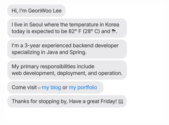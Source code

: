 ![](https://github.com/thisiswoo/thisiswoo/blob/master/chat.svg)

[//]: # (# 🌐Socials)

[//]: # ()
[//]: # ([![GithubPages]&#40;https://img.shields.io/badge/GithubPages&#40;Blog&#41;-222222?logo=githubpages&logoColor=white&#41;]&#40;https://thisiswoo.github.io/&#41;)

[//]: # ([![Vercel]&#40;https://img.shields.io/badge/Vercel&#40;Portfolio&#41;-000000?logo=vercel&logoColor=white&#41;]&#40;https://thisiswoo.vercel.app/&#41; )

[//]: # ()
[//]: # ([//]: # &#40;# 📊GitHub Stats&#41;)
[//]: # ()
[//]: # ([//]: # &#40;&#41;)
[//]: # ([//]: # &#40;![]&#40;https://github-readme-stats.vercel.app/api?username=thisiswoo&theme=dracula&hide_border=false&include_all_commits=false&count_private=false&#41;&#41;)
[//]: # ()
[//]: # ([//]: # &#40;![]&#40;https://github-readme-streak-stats.herokuapp.com/?user=thisiswoo&theme=dracula&hide_border=false&#41;<br/>&#41;)
[//]: # ()
[//]: # ([//]: # &#40;# 🏆GitHub Trophies&#41;)
[//]: # ()
[//]: # ([//]: # &#40;&#41;)
[//]: # ([//]: # &#40;![]&#40;https://github-profile-trophy.vercel.app/?username=thisiswoo&theme=radical&no-frame=false&no-bg=false&margin-w=4&#41;&#41;)
[//]: # ()
[//]: # (# 💻Tech Stack)

[//]: # (## 🌑Back-end)

[//]: # ()
[//]: # (![Java]&#40;https://img.shields.io/badge/Java-007396?logo=Java&logoColor=white&#41; ![SpringBoot]&#40;https://img.shields.io/badge/SpringBoot-6DB33F?logo=springboot&logoColor=white&#41; ![SpringMVC]&#40;https://img.shields.io/badge/SpringMVC-6DB33F?logo=spring&logoColor=white&#41; ![JPA]&#40;https://img.shields.io/badge/JPA-BDAD79?logo=jpa&logoColor=white&#41; ![QueryDSL]&#40;https://img.shields.io/badge/Querydsl-0188D4?logo=querydsl&logoColor=white&#41; )

[//]: # ()
[//]: # (## 🌓DevOps)

[//]: # (![MySQL]&#40;https://img.shields.io/badge/MySQL-4479A1?logo=mysql&logoColor=white&#41; ![Jenkins]&#40;https://img.shields.io/badge/Jenkins-D24939?logo=jenkins&logoColor=white&#41; ![Git]&#40;https://img.shields.io/badge/Git-F05032?logo=git&logoColor=white&#41; ![GitHub]&#40;https://img.shields.io/badge/GitHub-181717?logo=github&logoColor=white&#41; ![GitLab]&#40;https://img.shields.io/badge/GitLab-FC6D26?logo=gitlab&logoColor=white&#41;)

[//]: # ()
[//]: # (## 🌕Front-end)

[//]: # (![HTML5]&#40;https://img.shields.io/badge/HTML5-E34F26?logo=html5&logoColor=white&#41; ![CSS3]&#40;https://img.shields.io/badge/CSS3-1572B6?logo=css3&logoColor=white&#41; ![JavaScript]&#40;https://img.shields.io/badge/JavaScript-F7DF1E?logo=javascript&logoColor=white&#41; ![Vue.js]&#40;https://img.shields.io/badge/Vue.js-4FC08D?logo=vuedotjs&logoColor=white&#41; ![jQuery]&#40;https://img.shields.io/badge/jQuery-0769AD?logo=jquery&logoColor=white&#41;)

[//]: # ()
[//]: # (## 🌗Tools)

[//]: # (![IntelliJ IDEA]&#40;https://img.shields.io/badge/IntelliJIDEA-000000?logo=intellijidea&logoColor=white&#41; ![VSCode]&#40;https://img.shields.io/badge/VSCode-007ACC?logo=visualstudiocode&logoColor=white&#41; ![Neovim]&#40;https://img.shields.io/badge/Neovim-57A143?logo=neovim&logoColor=white&#41; ![iTerm2]&#40;https://img.shields.io/badge/iTerm2-000000?logo=iterm2&logoColor=white&#41; )

[//]: # ()
[//]: # (## 🌌Collaboration)

[//]: # (![Confluence]&#40;https://img.shields.io/badge/Confluence-172B4D?logo=confluence&logoColor=white&#41; ![Slack]&#40;https://img.shields.io/badge/Slack-4A154B?logo=slack&logoColor=white&#41; )
